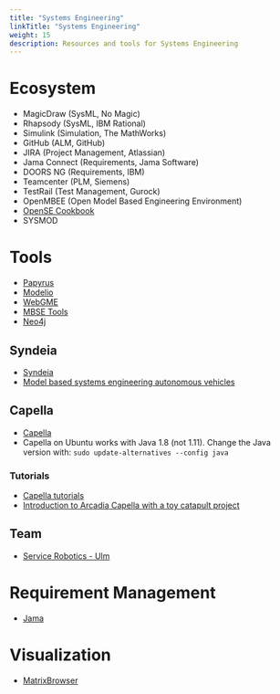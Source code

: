 ```yaml
---
title: "Systems Engineering"
linkTitle: "Systems Engineering"
weight: 15
description: Resources and tools for Systems Engineering
---
```


# Ecosystem
* MagicDraw (SysML, No Magic)
* Rhapsody (SysML, IBM Rational)
* Simulink (Simulation, The MathWorks)
* GitHub (ALM, GitHub)
* JIRA (Project Management, Atlassian)
* Jama Connect (Requirements, Jama Software)
* DOORS NG (Requirements, IBM)
* Teamcenter (PLM, Siemens)
* TestRail (Test Management, Gurock)
* OpenMBEE (Open Model Based Engineering Environment)
* [OpenSE Cookbook](http://mbse.gfse.de/documents/faq.html)
* SYSMOD

# Tools

* [Papyrus](https://www.eclipse.org/papyrus/)
* [Modelio](https://www.modelio.org/)
* [WebGME](https://github.com/webgme)
* [MBSE Tools](https://mbse4u.com/sysml-tools/)
* [Neo4j](https://neo4j.com/developer/get-started/)

## Syndeia
* [Syndeia](http://intercax.com/products/syndeia/)
* [Model based systems engineering autonomous vehicles](http://intercax.com/2018/01/11/model-based-systems-engineering-autonomous-vehicles-part-1/)

## Capella

* [Capella](https://www.eclipse.org/capella/)
* Capella on Ubuntu works with Java 1.8 (not 1.11). Change the Java version with: `sudo update-alternatives --config java`

### Tutorials
* [Capella tutorials](https://esd.sutd.edu.sg/40014-capella-tutorial/)
* [Introduction to Arcadia Capella with a toy catapult project](https://youtu.be/K4eU8nj1nok)

## Team
* [Service Robotics - Ulm](http://www.servicerobotik-ulm.de/wpr/projects/)

# Requirement Management
* [Jama](https://www.jamasoftware.com/)

# Visualization
* [MatrixBrowser](https://sourceforge.net/projects/matrixbrowser/)
